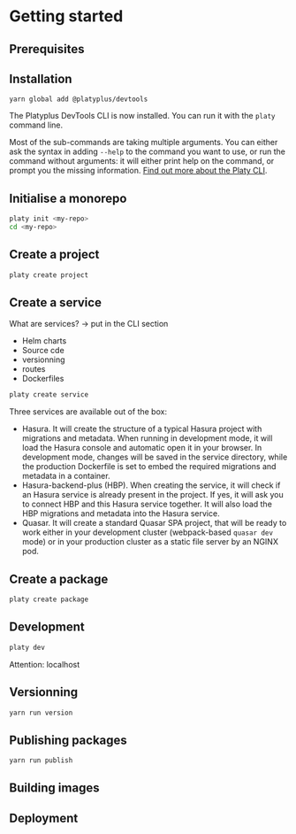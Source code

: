 # Getting started
## Prerequisites

## Installation

```
yarn global add @platyplus/devtools
```
The Platyplus DevTools CLI is now installed. You can run it with the `platy` command line.

Most of the sub-commands are taking multiple arguments. You can either ask the syntax in adding `--help` to the command you want to use, or run the command without arguments: it will either print help on the command, or prompt you the missing information. [Find out more about the Platy CLI](../cli).

## Initialise a monorepo
```sh
platy init <my-repo>
cd <my-repo>
```

## Create a project

```sh
platy create project
```

## Create a service
What are services? -> put in the CLI section
- Helm charts
- Source cde
- versionning
- routes
- Dockerfiles


```sh
platy create service
```
Three services are available out of the box:
- Hasura. It will create the structure of a typical Hasura project with migrations and metadata. When running in development mode, it will load the Hasura console and automatic open it in your browser. In development mode, changes will be saved in the service directory, while the production Dockerfile is set to embed the required migrations and metadata in a container.
- Hasura-backend-plus (HBP). When creating the service, it will check if an Hasura service is already present in the project. If yes, it will ask you to connect HBP and this Hasura service together. It will also load the HBP migrations and metadata into the Hasura service.
- Quasar. It will create a standard Quasar SPA project, that will be ready to work either in your development cluster (webpack-based `quasar dev` mode) or in your production cluster as a static file server by an NGINX pod.

## Create a package
```sh
platy create package
```

## Development
```sh
platy dev
```
Attention: localhost
## Versionning
```sh
yarn run version
```
## Publishing packages
```sh
yarn run publish
```
## Building images

## Deployment
